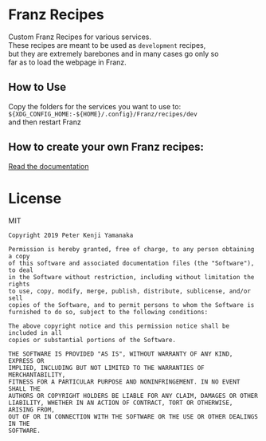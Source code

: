 # Franz Recipes

Custom Franz Recipes for various services.  
These recipes are meant to be used as `development` recipes,  
but they are extremely barebones and in many cases go only so  
far as to load the webpage in Franz.

## How to Use

Copy the folders for the services you want to use to:  
`${XDG_CONFIG_HOME:-${HOME}/.config}/Franz/recipes/dev`  
and then restart Franz

## How to create your own Franz recipes:
[Read the documentation](https://github.com/meetfranz/plugins)

# License
MIT

```
Copyright 2019 Peter Kenji Yamanaka

Permission is hereby granted, free of charge, to any person obtaining a copy
of this software and associated documentation files (the "Software"), to deal
in the Software without restriction, including without limitation the rights
to use, copy, modify, merge, publish, distribute, sublicense, and/or sell
copies of the Software, and to permit persons to whom the Software is
furnished to do so, subject to the following conditions:

The above copyright notice and this permission notice shall be included in all
copies or substantial portions of the Software.

THE SOFTWARE IS PROVIDED "AS IS", WITHOUT WARRANTY OF ANY KIND, EXPRESS OR
IMPLIED, INCLUDING BUT NOT LIMITED TO THE WARRANTIES OF MERCHANTABILITY,
FITNESS FOR A PARTICULAR PURPOSE AND NONINFRINGEMENT. IN NO EVENT SHALL THE
AUTHORS OR COPYRIGHT HOLDERS BE LIABLE FOR ANY CLAIM, DAMAGES OR OTHER
LIABILITY, WHETHER IN AN ACTION OF CONTRACT, TORT OR OTHERWISE, ARISING FROM,
OUT OF OR IN CONNECTION WITH THE SOFTWARE OR THE USE OR OTHER DEALINGS IN THE
SOFTWARE.
```
